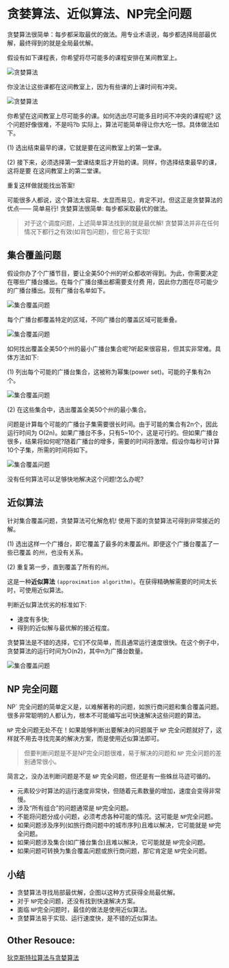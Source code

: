 # 贪婪算法、近似算法、NP完全问题

贪婪算法很简单：每步都采取最优的做法。用专业术语说，每步都选择局部最优解，最终得到的就是全局最优解。

假设有如下课程表，你希望将尽可能多的课程安排在某间教室上。

![贪婪算法](http://img.pfan123.com/chapter1.png)

你没法让这些课都在这间教室上，因为有些课的上课时间有冲突。

![贪婪算法](http://img.pfan123.com/chapter2.png)

你希望在这间教室上尽可能多的课。如何选出尽可能多且时间不冲突的课程呢? 这个问题好像很难，不是吗?b 实际上，算法可能简单得让你大吃一惊。具体做法如下。

(1) 选出结束最早的课，它就是要在这间教室上的第一堂课。

(2) 接下来，必须选择第一堂课结束后才开始的课。同样，你选择结束最早的课，这将是要 在这间教室上的第二堂课。

重复这样做就能找出答案!

可能很多人都说，这个算法太容易、太显而易见，肯定不对。但这正是贪婪算法的优点—— 简单易行! 贪婪算法很简单: 每步都采取最优的做法。

> 对于这个调度问题，上述简单算法找到的就是最优解! 贪婪算法并非在任何情况下都行之有效(如背包问题)，但它易于实现!

## 集合覆盖问题

假设你办了个广播节目，要让全美50个州的听众都收听得到。为此，你需要决定在哪些广播台播出。在每个广播台播出都需要支付费 用，因此你力图在尽可能少的广播台播出。现有广播台名单如下。

![集合覆盖问题](http://img.pfan123.com/chapter3.png)

每个广播台都覆盖特定的区域，不同广播台的覆盖区域可能重叠。

![集合覆盖问题](http://img.pfan123.com/chapter4.png)

如何找出覆盖全美50个州的最小广播台集合呢?听起来很容易，但其实非常难。具体方法如下: 

(1) 列出每个可能的广播台集合，这被称为幂集(power set)。可能的子集有2n个。

![集合覆盖问题](http://img.pfan123.com/chapter5.png)

(2) 在这些集合中，选出覆盖全美50个州的最小集合。

问题是计算每个可能的广播台子集需要很长时间。由于可能的集合有2n个，因此运行时间为 O(2n)。如果广播台不多，只有5~10个，这是可行的。但如果广播台很多，结果将如何呢?随着广播台的增多，需要的时间将激增。假设你每秒可计算10个子集，所需的时间将如下。

![集合覆盖问题](http://img.pfan123.com/chapter6.png)

没有任何算法可以足够快地解决这个问题!怎么办呢?

## 近似算法

针对集合覆盖问题，贪婪算法可化解危机! 使用下面的贪婪算法可得到非常接近的解。

(1) 选出这样一个广播台，即它覆盖了最多的未覆盖州。即便这个广播台覆盖了一些已覆盖 的州，也没有关系。

(2) 重复第一步，直到覆盖了所有的州。

这是一种**近似算法** `(approximation algorithm)`。在获得精确解需要的时间太长时，可使用近似算法。

判断近似算法优劣的标准如下: 

- 速度有多快;
- 得到的近似解与最优解的接近程度。 

贪婪算法是不错的选择，它们不仅简单，而且通常运行速度很快。在这个例子中，贪婪算法的运行时间为O(n2)，其中n为广播台数量。

![集合覆盖问题](http://img.pfan123.com/chapter7.png)

## NP 完全问题

NP` 完全问题的简单定义是，以难解著称的问题，如旅行商问题和集合覆盖问题。很多非常聪明的人都认为，根本不可能编写出可快速解决这些问题的算法。

`NP` 完全问题无处不在！如果能够判断出要解决的问题属于 `NP` 完全问题就好了，这样就不用去寻找完美的解决方案，而是使用近似算法即可。

> 但要判断问题是不是NP完全问题很难，易于解决的问题和 `NP` 完全问题的差别通常很小。

简言之，没办法判断问题是不是 `NP` 完全问题，但还是有一些蛛丝马迹可循的。

- 元素较少时算法的运行速度非常快，但随着元素数量的增加，速度会变得非常慢。
- 涉及“所有组合”的问题通常是 `NP`完全问题。
- 不能将问题分成小问题，必须考虑各种可能的情况。这可能是 `NP`完全问题。
- 如果问题涉及序列(如旅行商问题中的城市序列)且难以解决，它可能就是 `NP`完全问题。 
- 如果问题涉及集合(如广播台集合)且难以解决，它可能就是 `NP`完全问题。
- 如果问题可转换为集合覆盖问题或旅行商问题，那它肯定是 `NP`完全问题。



## 小结

- 贪婪算法寻找局部最优解，企图以这种方式获得全局最优解。
- 对于 `NP`完全问题，还没有找到快速解决方案。
- 面临 `NP`完全问题时，最佳的做法是使用近似算法。
- 贪婪算法易于实现、运行速度快，是不错的近似算法。


## Other Resouce:

[狄克斯特拉算法与贪婪算法](http://jartto.wang/2018/11/29/algorithm6/)
